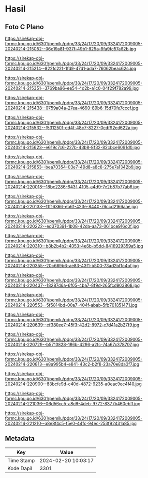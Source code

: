 # Hasil

## Foto C Plano

https://sirekap-obj-formc.kpu.go.id/6301/pemilu/pdpr/33/24/17/20/09/3324172009005-20240214-215052--06c19a81-937f-49b1-825a-9fa9fc57a62b.jpg

https://sirekap-obj-formc.kpu.go.id/6301/pemilu/pdpr/33/24/17/20/09/3324172009005-20240214-215214--822fc221-1fd9-47d1-ada7-76062beac62c.jpg

https://sirekap-obj-formc.kpu.go.id/6301/pemilu/pdpr/33/24/17/20/09/3324172009005-20240214-215351--3769ba96-ee54-4d2b-a1c0-04f29f782a99.jpg

https://sirekap-obj-formc.kpu.go.id/6301/pemilu/pdpr/33/24/17/20/09/3324172009005-20240214-215438--0759a04a-27ea-4690-89b6-15d70fe7cccf.jpg

https://sirekap-obj-formc.kpu.go.id/6301/pemilu/pdpr/33/24/17/20/09/3324172009005-20240214-215532--f531250f-ed4f-48c7-8227-0edf92ed622a.jpg

https://sirekap-obj-formc.kpu.go.id/6301/pemilu/pdpr/33/24/17/20/09/3324172009005-20240214-215623--e619c7c6-227b-43b8-8f32-82cbce6091d0.jpg

https://sirekap-obj-formc.kpu.go.id/6301/pemilu/pdpr/33/24/17/20/09/3324172009005-20240214-215853--bea70354-03e7-49d8-a8c8-275e7a1342b9.jpg

https://sirekap-obj-formc.kpu.go.id/6301/pemilu/pdpr/33/24/17/20/09/3324172009005-20240214-220018--18bc2286-643f-4105-a4d9-7e2b87b77ab6.jpg

https://sirekap-obj-formc.kpu.go.id/6301/pemilu/pdpr/33/24/17/20/09/3324172009005-20240214-220133--11f16366-eb61-423e-8440-76ccd2166aae.jpg

https://sirekap-obj-formc.kpu.go.id/6301/pemilu/pdpr/33/24/17/20/09/3324172009005-20240214-220222--ed370391-1b08-42da-aa73-061bce916c0f.jpg

https://sirekap-obj-formc.kpu.go.id/6301/pemilu/pdpr/33/24/17/20/09/3324172009005-20240214-220310--b3b2b4b2-4053-4e6b-b5dd-8416929359a5.jpg

https://sirekap-obj-formc.kpu.go.id/6301/pemilu/pdpr/33/24/17/20/09/3324172009005-20240214-220355--20c669b6-ae83-43f1-b500-73ad2bf1c4bf.jpg

https://sirekap-obj-formc.kpu.go.id/6301/pemilu/pdpr/33/24/17/20/09/3324172009005-20240214-220437--18287d6a-6f05-4ba7-8f9d-265fcd903868.jpg

https://sirekap-obj-formc.kpu.go.id/6301/pemilu/pdpr/33/24/17/20/09/3324172009005-20240214-220553--5f5814bd-00a7-404f-abab-5fb701851471.jpg

https://sirekap-obj-formc.kpu.go.id/6301/pemilu/pdpr/33/24/17/20/09/3324172009005-20240214-220639--cf380ee7-45f3-42d2-8972-c7d41a2b27f9.jpg

https://sirekap-obj-formc.kpu.go.id/6301/pemilu/pdpr/33/24/17/20/09/3324172009005-20240214-220729--b5713828-186b-4296-a2fc-74a67c378707.jpg

https://sirekap-obj-formc.kpu.go.id/6301/pemilu/pdpr/33/24/17/20/09/3324172009005-20240214-220813--e8a995b4-e841-43c2-b2f8-23a70e8da3f7.jpg

https://sirekap-obj-formc.kpu.go.id/6301/pemilu/pdpr/33/24/17/20/09/3324172009005-20240214-220900--83bcfe9d-c40d-4872-9235-a0eac9ec4f40.jpg

https://sirekap-obj-formc.kpu.go.id/6301/pemilu/pdpr/33/24/17/20/09/3324172009005-20240214-221036--06d56cc5-a8d6-4deb-9772-8377b460ebff.jpg

https://sirekap-obj-formc.kpu.go.id/6301/pemilu/pdpr/33/24/17/20/09/3324172009005-20240214-221210--a8e8f4c5-f5e0-44fc-94ec-253f92431a85.jpg


## Metadata

| Key        | Value               |
| ---------- | ------------------- |
| Time Stamp | 2024-02-20 10:03:17 |
| Kode Dapil | 3301                |



